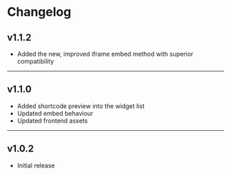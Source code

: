 # Changelog

## v1.1.2

- Added the new, improved iframe embed method with superior compatibility

---

## v1.1.0

- Added shortcode preview into the widget list
- Updated embed behaviour
- Updated frontend assets

---

## v1.0.2

- Initial release